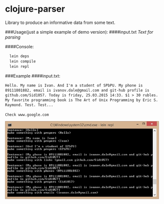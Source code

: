 # clojure-parser
Library to produce an informative data from some text.

###Usage(just a simple example of demo version):
####input.txt
*Text for parsing*

####Console:
``` sh
  lein deps
  lein compile
  lein repl
```

###Example
####input.txt:
```
Hello. My name is Ivan. And I'm a student of SPbPU. My phone is 89111801882, email is ivanov.dale@gmail.com and git-hub profile is github.com/Sid1057. Today is friday, 25.03.2015 14:33. $1 > 30 rubles. My favorite programming book is The Art of Unix Programming by Eric S. Raymond. Test. Test...

Check www.google.com
```
![example's image alt](https://github.com/Sid1057/clojure-parser/raw/master/doc/cmd-screenshot.jpg)
